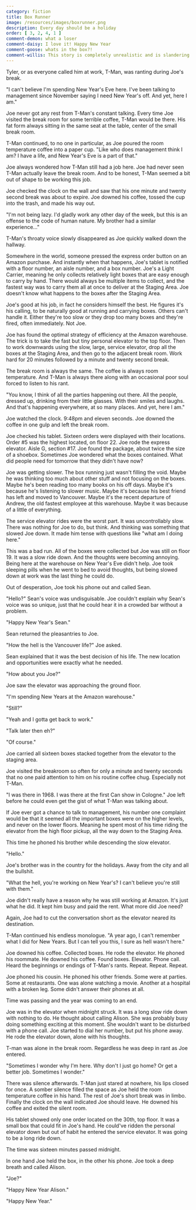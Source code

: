 ```yaml
---
category: fiction
title: Box Runner
image: /resources/images/boxrunner.png
description: Every day should be a holiday
order: [ 3, 2, 4, 1 ]
comment-demon: what a loser
comment-daisy: I love it! Happy New Year
comment-goose: whats in the box?!
comment-willis: This story is completely unrealistic and is slandering Amazon for treating their employees unfairly. 
---
```


Tyler, or as everyone called him at work, T-Man, was ranting during Joe&#39;s break.

&quot;I can&#39;t believe I&#39;m spending New Year&#39;s Eve here. I&#39;ve been talking to management since November saying I need New Year&#39;s off. And yet, here I am.&quot;

Joe never got any rest from T-Man&#39;s constant talking. Every time Joe visited the break room for some terrible coffee, T-Man would be there. His fat form always sitting in the same seat at the table, center of the small break room.

T-Man continued, to no one in particular, as Joe poured the room temperature coffee into a paper cup. &quot;Like who does management think I am? I have a life, and New Year&#39;s Eve is a part of that.&quot;

Joe always wondered how T-Man still had a job here. Joe had never seen T-Man actually leave the break room. And to be honest, T-Man seemed a bit out of shape to be working this job.

Joe checked the clock on the wall and saw that his one minute and twenty second break was about to expire. Joe downed his coffee, tossed the cup into the trash, and made his way out.

&quot;I&#39;m not being lazy. I&#39;d gladly work any other day of the week, but this is an offense to the code of human nature. My brother had a similar experience…&quot;

T-Man&#39;s throaty voice slowly disappeared as Joe quickly walked down the hallway.

Somewhere in the world, someone pressed the express order button on an Amazon purchase. And instantly when that happens, Joe&#39;s tablet is notified with a floor number, an aisle number, and a box number. Joe&#39;s a Light Carrier, meaning he only collects relatively light boxes that are easy enough to carry by hand. There would always be multiple items to collect, and the fastest way was to carry them all at once to deliver at the Staging Area. Joe doesn&#39;t know what happens to the boxes after the Staging Area.

Joe&#39;s good at his job, in fact he considers himself the best. He figures it&#39;s his calling, to be naturally good at running and carrying boxes. Others can&#39;t handle it. Either they&#39;re too slow or they drop too many boxes and they&#39;re fired, often immediately. Not Joe.

Joe has found the optimal strategy of efficiency at the Amazon warehouse. The trick is to take the fast but tiny personal elevator to the top floor. Then to work downwards using the slow, large, service elevator, drop all the boxes at the Staging Area, and then go to the adjacent break room. Work hard for 20 minutes followed by a minute and twenty second break.

The break room is always the same. The coffee is always room temperature. And T-Man is always there along with an occasional poor soul forced to listen to his rant.

&quot;You know, I think of all the parties happening out there. All the people, dressed up, drinking from their little glasses. With their smiles and laughs. And that&#39;s happening everywhere, at so many places. And yet, here I am.&quot;

Joe watched the clock. 9:48pm and eleven seconds. Joe downed the coffee in one gulp and left the break room.

Joe checked his tablet. Sixteen orders were displayed with their locations. Order #5 was the highest located, on floor 22. Joe rode the express elevator. Aisle G, section #17. Joe found the package, about twice the size of a shoebox. Sometimes Joe wondered what the boxes contained. What did people need for tomorrow that they didn&#39;t have now?

Joe was getting slower. The box running just wasn&#39;t filling the void. Maybe he was thinking too much about other stuff and not focusing on the boxes. Maybe he&#39;s been reading too many books on his off days. Maybe it&#39;s because he&#39;s listening to slower music. Maybe it&#39;s because his best friend has left and moved to Vancouver. Maybe it&#39;s the recent departure of Andrew, the old fastest employee at this warehouse. Maybe it was because of a little of everything.

The service elevator rides were the worst part. It was uncontrollably slow. There was nothing for Joe to do, but think. And thinking was something that slowed Joe down. It made him tense with questions like &quot;what am I doing here.&quot;

This was a bad run. All of the boxes were collected but Joe was still on floor 19. It was a slow ride down. And the thoughts were becoming annoying. Being here at the warehouse on New Year&#39;s Eve didn&#39;t help. Joe took sleeping pills when he went to bed to avoid thoughts, but being slowed down at work was the last thing he could do.

Out of desperation, Joe took his phone out and called Sean.

&quot;Hello?&quot; Sean&#39;s voice was undisguisable. Joe couldn&#39;t explain why Sean&#39;s voice was so unique, just that he could hear it in a crowded bar without a problem.

&quot;Happy New Year&#39;s Sean.&quot;

Sean returned the pleasantries to Joe.

&quot;How the hell is the Vancouver life?&quot; Joe asked.

Sean explained that it was the best decision of his life. The new location and opportunities were exactly what he needed.

&quot;How about you Joe?&quot;

Joe saw the elevator was approaching the ground floor.

&quot;I&#39;m spending New Years at the Amazon warehouse.&quot;

&quot;Still?&quot;

&quot;Yeah and I gotta get back to work.&quot;

&quot;Talk later then eh?&quot;

&quot;Of course.&quot;

Joe carried all sixteen boxes stacked together from the elevator to the staging area.

Joe visited the breakroom so often for only a minute and twenty seconds that no one paid attention to him on his routine coffee chug. Especially not T-Man.

&quot;I was there in 1968. I was there at the first Can show in Cologne.&quot; Joe left before he could even get the gist of what T-Man was talking about.

If Joe ever got a chance to talk to management, his number one complaint would be that it seemed all the important boxes were on the higher levels, and never on the lower floors. Meaning he spent most of his time riding the elevator from the high floor pickup, all the way down to the Staging Area.

This time he phoned his brother while descending the slow elevator.

&quot;Hello.&quot;

Joe&#39;s brother was in the country for the holidays. Away from the city and all the bullshit.

&quot;What the hell, you&#39;re working on New Year&#39;s? I can&#39;t believe you&#39;re still with them.&quot;

Joe didn&#39;t really have a reason why he was still working at Amazon. It&#39;s just what he did. It kept him busy and paid the rent. What more did Joe need?

Again, Joe had to cut the conversation short as the elevator neared its destination.

T-Man continued his endless monologue. &quot;A year ago, I can&#39;t remember what I did for New Years. But I can tell you this, I sure as hell wasn&#39;t here.&quot;

Joe downed his coffee. Collected boxes. He rode the elevator. He phoned his roommate. He downed his coffee. Found boxes. Elevator. Phone call. Heard the beginnings or endings of T-Man&#39;s rants. Repeat. Repeat. Repeat.

Joe phoned his cousin. He phoned his other friends. Some were at parties. Some at restaurants. One was alone watching a movie. Another at a hospital with a broken leg. Some didn&#39;t answer their phones at all.

Time was passing and the year was coming to an end.

Joe was in the elevator when midnight struck. It was a long slow ride down with nothing to do. He thought about calling Alison. She was probably busy doing something exciting at this moment. She wouldn&#39;t want to be disturbed with a phone call. Joe started to dial her number, but put his phone away. He rode the elevator down, alone with his thoughts.

T-man was alone in the break room. Regardless he was deep in rant as Joe entered.

&quot;Sometimes I wonder why I&#39;m here. Why don&#39;t I just go home? Or get a better job. Sometimes I wonder.&quot;

There was silence afterwards. T-Man just stared at nowhere, his lips closed for once. A somber silence filled the space as Joe held the room temperature coffee in his hand. The rest of Joe&#39;s short break was in limbo. Finally the clock on the wall indicated Joe should leave. He downed his coffee and exited the silent room.

His tablet showed only one order located on the 30th, top floor. It was a small box that could fit in Joe&#39;s hand. He could&#39;ve ridden the personal elevator down but out of habit he entered the service elevator. It was going to be a long ride down.

The time was sixteen minutes passed midnight.

In one hand Joe held the box, in the other his phone. Joe took a deep breath and called Alison.

&quot;Joe?&quot;

&quot;Happy New Year Alison.&quot;

&quot;Happy New Year.&quot;